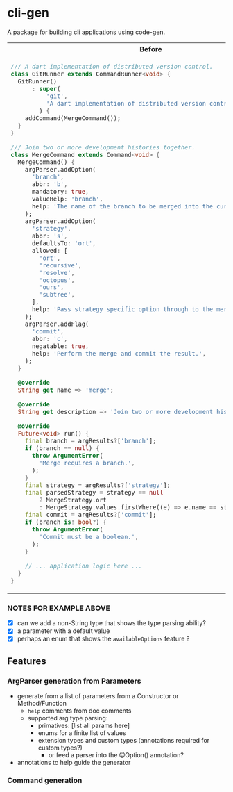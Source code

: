 # cli-gen

A package for building cli applications using code-gen.

<table>
<tr>
<th>Before</th>
<th>After</th>
</tr>
<tr>
<td valign="top">

```dart
/// A dart implementation of distributed version control.
class GitRunner extends CommandRunner<void> {
  GitRunner()
      : super(
          'git',
          'A dart implementation of distributed version control.',
        ) {
    addCommand(MergeCommand());
  }
}

/// Join two or more development histories together.
class MergeCommand extends Command<void> {
  MergeCommand() {
    argParser.addOption(
      'branch',
      abbr: 'b',
      mandatory: true,
      valueHelp: 'branch',
      help: 'The name of the branch to be merged into the current branch.',
    );
    argParser.addOption(
      'strategy',
      abbr: 's',
      defaultsTo: 'ort',
      allowed: [
        'ort',
        'recursive',
        'resolve',
        'octopus',
        'ours',
        'subtree',
      ],
      help: 'Pass strategy specific option through to the merge strategy.',
    );
    argParser.addFlag(
      'commit',
      abbr: 'c',
      negatable: true,
      help: 'Perform the merge and commit the result.',
    );
  }

  @override
  String get name => 'merge';

  @override
  String get description => 'Join two or more development histories together.';

  @override
  Future<void> run() {
    final branch = argResults?['branch'];
    if (branch == null) {
      throw ArgumentError(
        'Merge requires a branch.',
      );
    }
    final strategy = argResults?['strategy'];
    final parsedStrategy = strategy == null
        ? MergeStrategy.ort
        : MergeStrategy.values.firstWhere((e) => e.name == strategy);
    final commit = argResults?['commit'];
    if (branch is! bool?) {
      throw ArgumentError(
        'Commit must be a boolean.',
      );
    }

    // ... application logic here ...
  }
}


```

</td>
<td valign="top">

```dart
/// A command-line interface for version control.
@cliRunner
class GitRunner {
  /// Join two or more development histories together.
  Future<void> merge({
    /// The name of the branch to be merged into the current branch.
    required String branch,

    /// Pass merge strategy specific option through to the merge strategy.
    MergeStrategy strategy = MergeStrategy.ort,

    /// Perform the merge and commit the result.
    bool? commit,
  }) async {
    // ... application logic ...
  }
}

enum MergeStrategy { ort, recursive, resolve, octopus, ours, subtree }

```

</td>
</tr>
</table>

### NOTES FOR EXAMPLE ABOVE

- [x] can we add a non-String type that shows the type parsing ability?
- [x] a parameter with a default value
- [x] perhaps an enum that shows the `availableOptions` feature ?

## Features

### ArgParser generation from Parameters

- generate from a list of parameters from a Constructor or Method/Function
  - `help` comments from doc comments
  - supported arg type parsing:
    - primatives: [list all params here]
    - enums for a finite list of values
    - extension types and custom types (annotations required for custom types?)
      - or feed a parser into the @Option() annotation?
- annotations to help guide the generator

### Command generation
